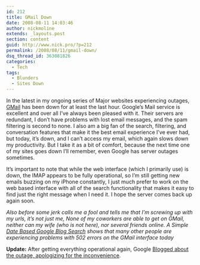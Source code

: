 ```yaml
---
id: 212
title: GMail Down
date: 2008-08-11 14:03:46
author: nickmoline
extends: _layouts.post
section: content
guid: http://www.nick.pro/?p=212
permalink: /2008/08/11/gmail-down/
dsq_thread_id: 363081826
categories:
  - Tech
tags:
  - Blunders
  - Sites Down
---
```

In the latest in my ongoing series of Major websites experiencing outages, [GMail](http://www.gmail.com/) has been down for at least the last hour. Google&#8217;s Mail service is excellent and over all I&#8217;ve always been pleased with it. Their servers are redundant, I don&#8217;t have problems with lost email messages, and the spam filtering is second to none. I also am a big fan of the search, filtering, and conversation features that make it the best email experience I&#8217;ve ever had, but today, it&#8217;s down, and I can&#8217;t access my email, which again slows down my productivity. But I take it as a bit of comfort, because the next time one of my sites goes down I&#8217;ll remember, even Google has server outages sometimes.

<!--more-->

<amp-img src="{{ $page->baseUrl }}/wp-content/uploads/sites/4/2008/08/region-capture-2.webp" alt="GMail Down" title="GMail Down" width="655" height="276" layout="responsive" lightbox>
  <amp-img fallback src="{{ $page->baseUrl }}/wp-content/uploads/sites/4/2008/08/region-capture-2.png" alt="GMail Down" title="GMail Down" width="655" height="276" layout="responsive" lightbox></amp-img>
</amp-img>

It&#8217;s important to note that while the web interface (which I primarily use) is down, the IMAP appears to be fully operational, so I&#8217;m still getting new emails buzzing on my iPhone constantly, I just much prefer to work on the web based interface with all of the search functionality that makes it easy to find just the right message when I need it. I hope the server comes back up again soon.

_Also before some jerk calls me a fool and tells me that I&#8217;m screwing up with my urls, it&#8217;s not just me, None of my coworkers are able to get on GMail, neither can my wife (who is not here), nor several friends online. A Simple [Date Based Google Blog Search](http://blogsearch.google.com/blogsearch?q=gmail+502&ie=UTF-8&oe=utf-8&client=firefox-a&um=1&as_maxm=8&as_miny=2008&as_maxy=2008&as_minm=8&as_mind=11&as_maxd=11&as_drrb=b&ctz=420&c1cr=8%2F11%2F2008&c2cr=8%2F11%2F2008&btnD=Go) shows that many other people are experiencing problems with 502 errors on the GMail interface today_

**Update:** After getting everything operational again, Google [Blogged about the outage, apologizing for the inconvenience](http://gmailblog.blogspot.com/2008/08/we-feel-your-pain-and-were-sorry.html).
